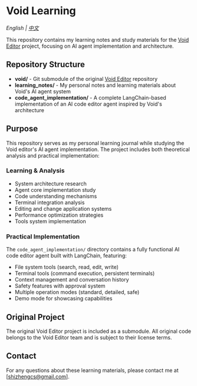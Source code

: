 # Void Learning

*English | [中文](README_zh.md)*

This repository contains my learning notes and study materials for the [Void Editor](https://voideditor.com) project, focusing on AI agent implementation and architecture.

## Repository Structure

- **void/** - Git submodule of the original [Void Editor](https://github.com/voideditor/void) repository
- **learning_notes/** - My personal notes and learning materials about Void's AI agent system
- **code_agent_implementation/** - A complete LangChain-based implementation of an AI code editor agent inspired by Void's architecture

## Purpose

This repository serves as my personal learning journal while studying the Void editor's AI agent implementation. The project includes both theoretical analysis and practical implementation:

### Learning & Analysis
- System architecture research
- Agent core implementation study
- Code understanding mechanisms
- Terminal integration analysis
- Editing and change application systems
- Performance optimization strategies
- Tools system implementation

### Practical Implementation
The `code_agent_implementation/` directory contains a fully functional AI code editor agent built with LangChain, featuring:
- File system tools (search, read, edit, write)
- Terminal tools (command execution, persistent terminals)
- Context management and conversation history
- Safety features with approval system
- Multiple operation modes (standard, detailed, safe)
- Demo mode for showcasing capabilities

## Original Project

The original Void Editor project is included as a submodule. All original code belongs to the Void Editor team and is subject to their license terms.

## Contact

For any questions about these learning materials, please contact me at [shizhengcs@gmail.com]. 